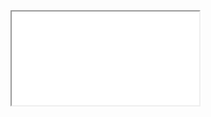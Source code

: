 <iframe src="{{ site.baseurl }}/component/{{ page.path_slug }}/example.html" title="Accordion Example" border="0" id="example-iframe" class="c-iframe c-iframe--{{page.iframe_height}}"></iframe>
